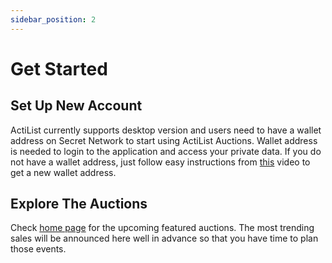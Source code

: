 ```yaml
---
sidebar_position: 2
---
```


# Get Started

## Set Up New Account

ActiList currently supports desktop version and users need to have a wallet address on Secret Network to start using ActiList Auctions. Wallet address is needed to login to the application and access your private data. If you do not have a wallet address, just follow easy instructions from <a href="https://www.youtube.com/watch?v=HgFWNJdD7-U&t=10s" target="_blank">this</a> video to get a new wallet address.

## Explore The Auctions

Check <a href="https://www.youtube.com/watch?v=HgFWNJdD7-U&t=10s" target="_blank">home page</a> for the upcoming featured auctions. The most trending sales will be announced here well in advance so that you have time to plan those events. 